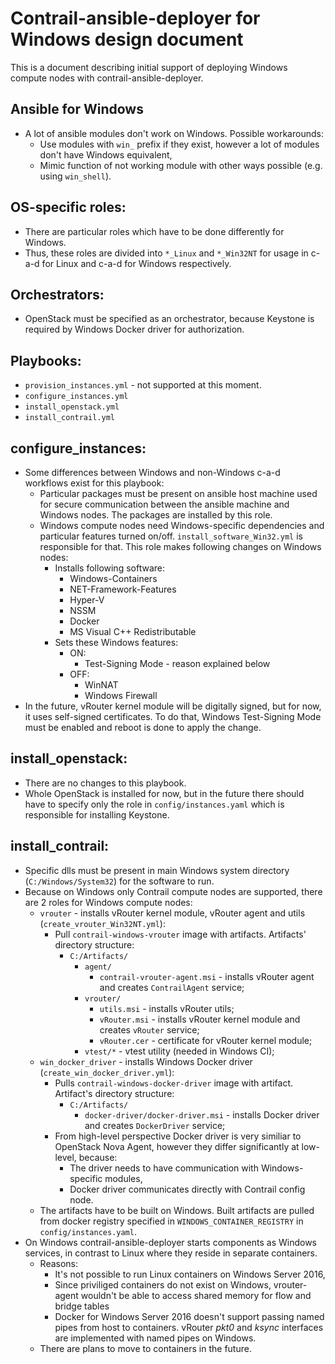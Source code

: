 # Contrail-ansible-deployer for Windows design document
This is a document describing initial support of deploying Windows compute nodes with contrail-ansible-deployer.

## Ansible for Windows
  * A lot of ansible modules don't work on Windows. Possible workarounds:
    * Use modules with `win_` prefix if they exist, however a lot of modules don't have Windows equivalent,
    * Mimic function of not working module with other ways possible (e.g. using `win_shell`).
## OS-specific roles:
  * There are particular roles which have to be done differently for Windows.
  * Thus, these roles are divided into `*_Linux` and `*_Win32NT` for usage in c-a-d for Linux and c-a-d for Windows respectively.

## Orchestrators:
  * OpenStack must be specified as an orchestrator, because Keystone is required by Windows Docker driver for authorization.

## Playbooks:
  * `provision_instances.yml` - not supported at this moment.
  * `configure_instances.yml`
  * `install_openstack.yml`
  * `install_contrail.yml`

## configure_instances:
  * Some differences between Windows and non-Windows c-a-d workflows exist for this playbook:
    * Particular packages must be present on ansible host machine used for secure communication between the ansible machine and Windows nodes. The packages are installed by this role.
    * Windows compute nodes need Windows-specific dependencies and particular features turned on/off. `install_software_Win32.yml` is responsible for that. This role makes following changes on Windows nodes:
      * Installs following software:
        * Windows-Containers
        * NET-Framework-Features
        * Hyper-V
        * NSSM
        * Docker
        * MS Visual C++ Redistributable
      * Sets these Windows features:
        * ON:
          * Test-Signing Mode - reason explained below
        * OFF:
          * WinNAT
          * Windows Firewall
  * In the future, vRouter kernel module will be digitally signed, but for now, it uses self-signed certificates.
    To do that, Windows Test-Signing Mode must be enabled and reboot is done to apply the change.

## install_openstack:
  * There are no changes to this playbook.
  * Whole OpenStack is installed for now, but in the future there should have to specify only the role in `config/instances.yaml` which is responsible for installing Keystone.

## install_contrail:
  * Specific dlls must be present in main Windows system directory (`C:/Windows/System32`) for the software to run.
  * Because on Windows only Contrail compute nodes are supported, there are 2 roles for Windows compute nodes:
    * `vrouter` - installs vRouter kernel module, vRouter agent and utils (`create_vrouter_Win32NT.yml`):
      * Pull `contrail-windows-vrouter` image with artifacts. Artifacts' directory structure:
        * `C:/Artifacts/`
          * `agent/`
            * `contrail-vrouter-agent.msi` - installs vRouter agent and creates `ContrailAgent` service;
          * `vrouter/`
            * `utils.msi` - installs vRouter utils;
            * `vRouter.msi` - installs vRouter kernel module and creates `vRouter` service;
            * `vRouter.cer` - certificate for vRouter kernel module;
          * `vtest/*` - vtest utility (needed in Windows CI);
    * `win_docker_driver` - installs Windows Docker driver (`create_win_docker_driver.yml`):
      * Pulls `contrail-windows-docker-driver` image with artifact. Artifact's directory structure:
        * `C:/Artifacts/`
          * `docker-driver/docker-driver.msi` - installs Docker driver and creates `DockerDriver` service;
      * From high-level perspective Docker driver is very similiar to OpenStack Nova Agent, however they differ significantly at low-level, because:
        * The driver needs to have communication with Windows-specific modules,
        * Docker driver communicates directly with Contrail config node.
    * The artifacts have to be built on Windows. Built artifacts are pulled from docker registry specified in `WINDOWS_CONTAINER_REGISTRY` in `config/instances.yaml`.
  * On Windows contrail-ansible-deployer starts components as Windows services,
    in contrast to Linux where they reside in separate containers.
    * Reasons:
      * It's not possible to run Linux containers on Windows Server 2016,
      * Since priviliged containers do not exist on Windows, vrouter-agent wouldn't be able to access shared memory for flow and bridge tables
      * Docker for Windows Server 2016 doesn't support passing named pipes from host to containers. vRouter *pkt0* and *ksync* interfaces are implemented with named pipes on Windows.
    * There are plans to move to containers in the future.

